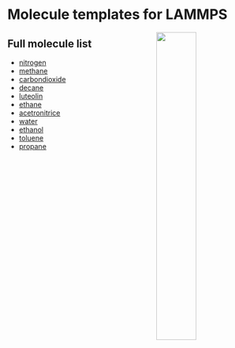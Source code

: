# Molecule templates for LAMMPS 

<a href="webp">
  <img src="atb2lammps/molecules/luteolin_C15H10O6/luoteolin.png" align="right" width="40%"/>
</a>

## Full molecule list

- [nitrogen](nitrogen_N2)
- [methane](methane_CH4)
- [carbondioxide](carbondioxide_CO2)
- [decane](decane_C10H22)
- [luteolin](luteolin_C15H10O6)
- [ethane](ethane_C2H6)
- [acetronitrice](acetronitrice_C2H3N)
- [water](water_H2O)
- [ethanol](ethanol_C2H5OH)
- [toluene](toluene_C7H8)
- [propane](propane_C3H8)

